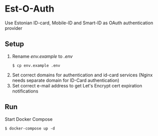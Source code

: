 # Est-O-Auth

Use Estonian ID-card, Mobile-ID and Smart-ID as OAuth authentication provider

## Setup

1. Rename _env.example_ to _.env_
    ```shell
    $ cp env.example .env
    ```
1. Set correct domains for authentication and id-card services (Nginx needs separate domain for ID-Card authentication)
1. Set correct e-mail address to get Let's Encrypt cert expiration notifications

## Run
Start Docker Compose
```shell
$ docker-compose up -d
```
